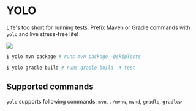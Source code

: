 # YOLO

Life's too short for running tests. Prefix Maven or Gradle commands with `yolo` and live stress-free life!

![](https://media.giphy.com/media/3o7qDQ4kcSD1PLM3BK/giphy-downsized.gif)

```bash
$ yolo mvn package # runs mvn package -DskipTests
```

```bash
$ yolo gradle build # runs gradle build -X test
```

## Supported commands

`yolo` supports following commands: `mvn`, `./mvnw`, `mvnd`, `gradle`, `gradlew`

